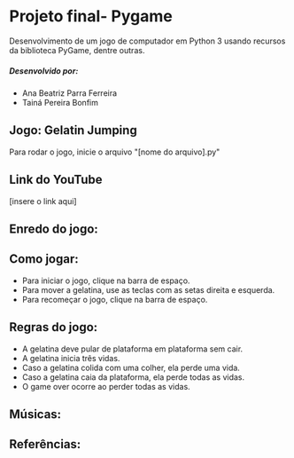 # Projeto final- Pygame
Desenvolvimento de um jogo de computador em Python 3 usando recursos da biblioteca PyGame, dentre outras.
##### Desenvolvido por:
+ Ana Beatriz Parra Ferreira
+ Tainá Pereira Bonfim 
## Jogo: Gelatin Jumping
Para rodar o jogo, inicie o arquivo "[nome do arquivo].py"
## Link do YouTube
[insere o link aqui]

## Enredo do jogo:

## Como jogar:
+ Para iniciar o jogo, clique na barra de espaço.
+ Para mover a gelatina, use as teclas com as setas direita e esquerda.
+ Para recomeçar o jogo, clique na barra de espaço. 
## Regras do jogo:
+ A gelatina deve pular de plataforma em plataforma sem cair.
+ A gelatina inicia três vidas.
+ Caso a gelatina colida com uma colher, ela perde uma vida.
+ Caso a gelatina caia da plataforma, ela perde todas as vidas. 
+ O game over ocorre ao perder todas as vidas.
## Músicas:

## Referências: